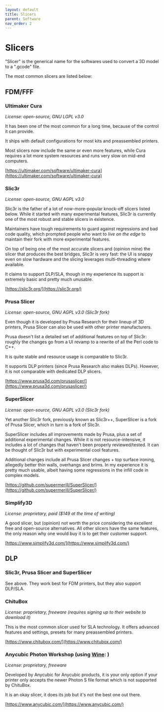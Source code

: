 ```yaml
---
layout: default
title: Slicers
parent: Software
nav_order: 2
---
```


# Slicers

"Slicer" is the generical name for the softwares used to convert a 3D model to a ".gcode" file.

The most common slicers are listed below:

## FDM/FFF
### Ultimaker Cura <i class="fa fa-linux"></i> <i class="fa fa-apple"></i> <i class="fa fa-windows"></i>

*License: open-source, GNU LGPL v3.0*

It has been one of the most common for a long time, because of the control it can provide.

It ships with default configurations for most kits and preassembled printers.

Most slicers now include the same or even more features, while Cura requires a lot more system resources and runs very slow on mid-end computers.

[https://ultimaker.com/software/ultimaker-cura](https://ultimaker.com/software/ultimaker-cura)

### Slic3r <i class="fa fa-linux"></i> <i class="fa fa-apple"></i> <i class="fa fa-windows"></i>

*License: open-source, GNU AGPL v3.0*

Slic3r is the father of a lot of now-more-popular knock-off slicers listed below. While it started with many experimental features, Slic3r is currently one of the most robust and stable slicers in existence.

Maintainers have tough requirements to guard against regressions and bad code quality, which prompted people who want to *live on the edge* to maintain their fork with more experimental features.

On top of being one of the most accurate slicers and (opinion mine) the slicer that produces the best bridges, Slic3r is very fast: the UI is snappy even on slow hardware and the slicing leverages multi-threading where available.

It claims to support DLP/SLA, though in my experience its support is extremely basic and pretty much unusable.

[https://slic3r.org/](https://slic3r.org/)

### Prusa Slicer <i class="fa fa-linux"></i> <i class="fa fa-apple"></i> <i class="fa fa-windows"></i>

*License: open-source, GNU AGPL v3.0 (Slic3r fork)*

Even though it is developed by Prusa Research for their lineup of 3D printers, Prusa Slicer can also be used with other printer manufacturers.

Prusa doesn't list a detailed set of additional features on top of Slic3r: roughly the changes go from a UI revamp to a rewrite of all the Perl code to C++.

It is quite stable and resource usage is comparable to Slic3r.

It supports DLP printers (since Prusa Research also makes DLPs). However, it is not comparable with dedicated DLP slicers.

[https://www.prusa3d.com/prusaslicer/](https://www.prusa3d.com/prusaslicer/)

### SuperSlicer <i class="fa fa-linux"></i> <i class="fa fa-apple"></i> <i class="fa fa-windows"></i>

*License: open-source, GNU AGPL v3.0 (Slic3r fork)*

Yet another Slic3r fork, previously known as Slic3r++, SuperSlicer is a fork of Prusa Slicer, which in turn is a fork of Slic3r.

SuperSlicer includes all improvements made by Prusa, plus a set of additional experimental changes. While it is not resource-intensive, it includes a lot of changes that haven't been properly reviewed/tested. It can be thought of Slic3r but with experimental cool features.

Additional changes include all Prusa Slicer changes + top surface ironing, allegedly better thin walls, overhangs and brims. In my experience it is pretty much usable, albeit having some regressions in the infill code in complex models.

[https://github.com/supermerill/SuperSlicer/](https://github.com/supermerill/SuperSlicer/)

### Simplify3D <i class="fa fa-linux"></i> <i class="fa fa-apple"></i> <i class="fa fa-windows"></i>

*License: proprietary, paid ($149 at the time of writing)*

A good slicer, but (opinion) not worth the price considering the excellent free and open-source alternatives. All other slicers have the same features, the only reason why one would buy it is to get their customer support.

[https://www.simplify3d.com/](https://www.simplify3d.com/)

## DLP

### Slic3r, Prusa Slicer and SuperSlicer <i class="fa fa-linux"></i> <i class="fa fa-apple"></i> <i class="fa fa-windows"></i>

See above. They work best for FDM printers, but they also support DLP/SLA.

### ChituBox <i class="fa fa-linux"></i> <i class="fa fa-apple"></i> <i class="fa fa-windows"></i>

*License: proprietary, freeware (requires signing up to their website to download it)*

This is the most common slicer used for SLA technology. It offers advanced features and settings, presets for many preassembled printers.

[https://www.chitubox.com/](https://www.chitubox.com/)

### Anycubic Photon Workshop <i class="fa fa-windows"></i> (using [Wine](https://www.winehq.org/): <i class="fa fa-linux"></i> <i class="fa fa-apple"></i>)

*License: proprietary, freeware*

Developed by Anycubic for Anycubic products, it is your only option if your printer only accepts the newer Photon S file format which is not supported by ChituBox.

It is an okay slicer, it does its job but it's not the best one out there.

[https://www.anycubic.com/](https://www.anycubic.com/)
